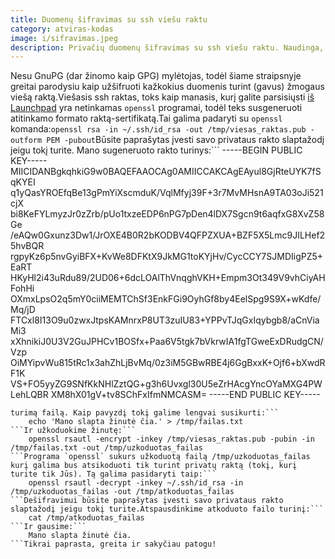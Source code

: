 ```yaml
---
title: Duomenų šifravimas su ssh viešu raktu
category: atviras-kodas
image: i/sifravimas.jpeg
description: Privačių duomenų šifravimas su ssh viešu raktu. Naudinga, kada nenori per daug rūpintis GPG šifravimo reikalais.
---
```


Nesu GnuPG (dar žinomo kaip GPG) mylėtojas, todėl šiame straipsnyje greitai parodysiu kaip užšifruoti kažkokius duomenis turint (gavus) žmogaus viešą raktą.Viešasis ssh raktas, toks kaip manasis, kurį galite parsisiųsti [iš Launchpad](https://launchpad.net/~reekenx/+sshkeys) yra netinkamas  `openssl` programai, todėl teks susgeneruoti atitinkamo formato raktą-sertifikatą.Tai galima padaryti su `openssl` komanda:```
    openssl rsa -in ~/.ssh/id_rsa -out /tmp/viesas_raktas.pub -outform PEM -pubout
```Būsite paprašytas įvesti savo privataus rakto slaptažodį jeigu tokį turite. Mano sugeneruoto rakto turinys:```
    -----BEGIN PUBLIC KEY-----
    MIICIDANBgkqhkiG9w0BAQEFAAOCAg0AMIICCAKCAgEAyul8GjRteUYK7fSqKYEI
    q1yQasYROEfqBe13gPmYiXscmduK/VqlMfyj39F+3r7MvMHsnA9TA03oJi521cjX
    bi8KeFYLmyzJr0zZrb/pUo1txzeEDP6nPG7pDen4lDX7Sgcn9t6aqfxG8XvZ58Ge
    /eAQw0Gxunz3Dw1/JrOXE4B0R2bKODBV4QFPZXUA+BZF5X5Lmc9JILHef25hvBQR
    rgpyKz6p5nvGyiBFX+KvWe8DFKtX9JkMG1toKYjHv/CycCCY7SJMDIigPZ5+EaRT
    HKyHl2i43uRdu89/2UD06+6dcLOAlThVnqghVKH+Empm3Ot349V9vhCiyAHFohHi
    OXmxLpsO2q5mY0ciiMEMTChSf3EnkFGi9OyhGf8by4EelSpg9S9X+wKdfe/Mq/jD
    FTCxl8I13O9u0zwxJtpsKAMnrxP8UT3zuIU83+YPPvTJqGxIqybgb8/aCnViaMi3
    xXhnikiJ0U3V2GuJPHCv1BOSfx+Paa6V5tgk7bVkrwIA1fgTGweExDRudgCN/Vzp
    OiMYipvWu815tRc1x3ahZhLjBvMq/0z3iM5GBwRBE4j6GgBxxK+Ojf6+bXwdRF1K
    VS+FO5yyZG9SNfKkNHlZztQG+g3h6Uvxgl30U5eZrHAcgYncOYaMXG4PWLehLQBR
    XM8hX01gV+tv8SChFxIfmNMCASM=
    -----END PUBLIC KEY-----
```O dabar, imkimės šifravimo darbų!Pradžiai turėkime ką užkoduoti. Tam galime panaudoti kokį nors jau seniai
turimą failą. Kaip pavyzdį tokį galime lengvai susikurti:```
    echo 'Mano slapta žinutė čia.' > /tmp/failas.txt
```Ir užkoduokime žinutę:```
    openssl rsautl -encrypt -inkey /tmp/viesas_raktas.pub -pubin -in /tmp/failas.txt -out /tmp/uzkoduotas_failas
```Programa `openssl` sukurs užkoduotą failą /tmp/uzkoduotas_failas kurį galima bus atsikoduoti tik turint privatų raktą (tokį, kurį turite tik Jūs). Tą galima pasidaryti taip:```
    openssl rsautl -decrypt -inkey ~/.ssh/id_rsa -in /tmp/uzkoduotas_failas -out /tmp/atkoduotas_failas
```Dešifravimui būsite paprašytas įvesti savo privataus rakto slaptažodį jeigu tokį turite.Atspausdinkime atkoduoto failo turinį:```
    cat /tmp/atkoduotas_failas
```Ir gausime:```
    Mano slapta žinutė čia.
```Tikrai paprasta, greita ir sakyčiau patogu!
